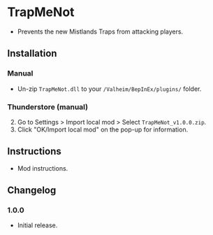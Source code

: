# TrapMeNot

  * Prevents the new Mistlands Traps from attacking players.

## Installation

### Manual

  * Un-zip `TrapMeNot.dll` to your `/Valheim/BepInEx/plugins/` folder.

### Thunderstore (manual)

  2. Go to Settings > Import local mod > Select `TrapMeNot_v1.0.0.zip`.
  3. Click "OK/Import local mod" on the pop-up for information.

## Instructions

  * Mod instructions.

## Changelog

### 1.0.0

  * Initial release.